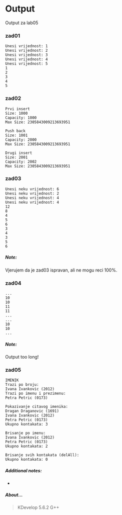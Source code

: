 # Output
Output za lab05
### zad01
```
Unesi vrijednost: 1
Unesi vrijednost: 2
Unesi vrijednost: 3
Unesi vrijednost: 4
Unesi vrijednost: 5
1
2
3
4
5
```
### zad02
```
Prvi insert
Size: 1000
Capacity: 1000
Max Size: 2305843009213693951

Push back
Size: 1001
Capacity: 2000
Max Size: 2305843009213693951

Drugi insert
Size: 2001
Capacity: 2002
Max Size: 2305843009213693951
```
### zad03
```
Unesi neku vrijednost: 6
Unesi neku vrijednost: 2
Unesi neku vrijednost: 4
Unesi neku vrijednost: 4
12
8
4
5
6
3
4
3
5
6
```
##### Note:
Vjerujem da je zad03 ispravan, ali ne mogu reci 100%.
### zad04
```
...
10
10
11
11
...
...
10
10
...
```
##### Note:
Output too long!
### zad05
```
IMENIK
Trazi po broju:
Ivana Ivankovic (2012)
Trazi po imenu i prezimenu:
Petra Petric (0173)

Pokazivanje citavog imenika:
Dragan Draganovic (1691)
Ivana Ivankovic (2012)
Petra Petric (0173)
Ukupno kontakata: 3

Brisanje po imenu:
Ivana Ivankovic (2012)
Petra Petric (0173)
Ukupno kontakata: 2

Brisanje svih kontakata (delAll):
Ukupno kontakata: 0
```
##### Additional notes:
-
##### About...
> KDevelop 5.6.2
> G++

